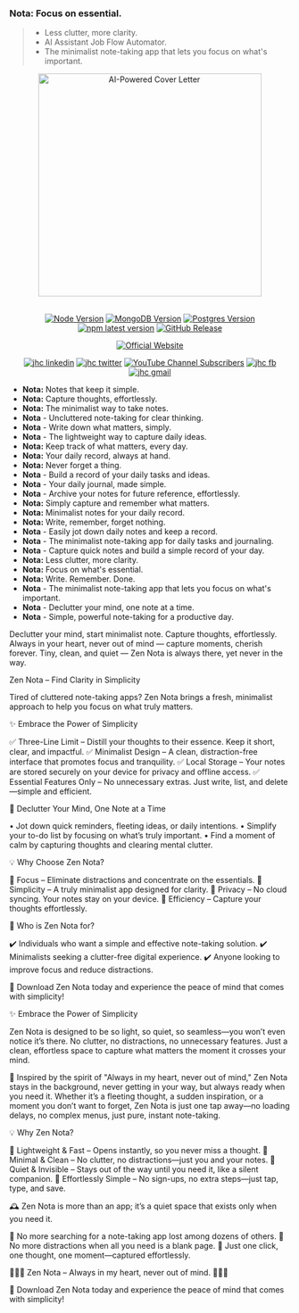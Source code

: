 ### Nota: Focus on essential.
> - Less clutter, more clarity.
> - AI Assistant Job Flow Automator. 
> - The minimalist note-taking app that lets you focus on what's important.

<div align="center">

<a href='https://www.hypech.com'>
<img src="./images/nota.png" alt="AI-Powered Cover Letter" height=400></img></a>
<br></br>

[![Node Version](https://img.shields.io/badge/nodejs-18,_20-green.svg?logo=node.js&style=flat)](https://nodejs.org)
[![MongoDB Version](https://img.shields.io/badge/mongodb-4.2,_4.4,_5,_6,_7-green.svg?logo=mongodb&style=flat)](https://www.mongodb.com)
[![Postgres Version](https://img.shields.io/badge/postgresql-13,_14,_15,_16-green.svg?logo=postgresql&style=flat)](https://www.postgresql.org)
[![npm latest version](https://img.shields.io/npm/v/parse-server/latest.svg)](https://www.npmjs.com/package/parse-server)
[![GitHub Release](https://img.shields.io/github/v/release/aiXpertLab/AI-Powered-Automatically-Customize-Cover-Letter)](https://github.com/aiXpertLab/AI-Powered-Automatically-Customize-Cover-Letter/releases)
 
[![Official Website](<https://img.shields.io/badge/-Visit%20the%20Official%20Website%20%E2%86%92-rgb(21,204,116)?style=for-the-badge>)](https://hypech.com)

[![jhc linkedin](https://img.shields.io/badge/Linkedin-aiXpert-5087B2.svg?style=flat&logo=Linkedin)](https://www.linkedin.com/in/aiXpert)
[![jhc twitter](https://img.shields.io/badge/Twitter-@aiXpertLab-00aced.svg?style=flat&logo=twitter)](https://twitter.com/aiXpertLab)
[![YouTube Channel Subscribers](https://img.shields.io/youtube/channel/subscribers/UCNcmE7uHam8jSLSa8CvMgQQ)](https://www.youtube.com/@aiXpertLab)
[![jhc fb](https://img.shields.io/badge/Facebook-aiXpertLab-5087B2.svg?style=flat&logo=facebook)](https://www.facebook.com/aiXpertLab/)
[![jhc gmail](https://img.shields.io/badge/Gmail-aiXpertLab@gmail.com-5087B2.svg?style=flat&logo=gmail)](https://gmail.com)

</div> 

- **Nota:** Notes that keep it simple.  
- **Nota:** Capture thoughts, effortlessly.  
- **Nota:** The minimalist way to take notes.  
- **Nota** - Uncluttered note-taking for clear thinking.  
- **Nota** - Write down what matters, simply.  
- **Nota** - The lightweight way to capture daily ideas.  
- **Nota:** Keep track of what matters, every day.  
- **Nota:** Your daily record, always at hand.  
- **Nota:** Never forget a thing.  
- **Nota** - Build a record of your daily tasks and ideas.  
- **Nota** - Your daily journal, made simple.  
- **Nota** - Archive your notes for future reference, effortlessly.  
- **Nota:** Simply capture and remember what matters.  
- **Nota:** Minimalist notes for your daily record.  
- **Nota:** Write, remember, forget nothing.  
- **Nota** - Easily jot down daily notes and keep a record.  
- **Nota** - The minimalist note-taking app for daily tasks and journaling.  
- **Nota** - Capture quick notes and build a simple record of your day.  
- **Nota:** Less clutter, more clarity.  
- **Nota:** Focus on what's essential.  
- **Nota:** Write. Remember. Done.  
- **Nota** - The minimalist note-taking app that lets you focus on what's important.  
- **Nota** - Declutter your mind, one note at a time.  
- **Nota** - Simple, powerful note-taking for a productive day.  


Declutter your mind, start minimalist note. Capture thoughts, effortlessly.
Always in your heart, never out of mind — capture moments, cherish forever.
Tiny, clean, and quiet — Zen Nota is always there, yet never in the way.

Zen Nota – Find Clarity in Simplicity

Tired of cluttered note-taking apps? Zen Nota brings a fresh, minimalist approach to help you focus on what truly matters.

✨ Embrace the Power of Simplicity

✅ Three-Line Limit – Distill your thoughts to their essence. Keep it short, clear, and impactful.
✅ Minimalist Design – A clean, distraction-free interface that promotes focus and tranquility.
✅ Local Storage – Your notes are stored securely on your device for privacy and offline access.
✅ Essential Features Only – No unnecessary extras. Just write, list, and delete—simple and efficient.

🧘 Declutter Your Mind, One Note at a Time

• Jot down quick reminders, fleeting ideas, or daily intentions.
• Simplify your to-do list by focusing on what’s truly important.
• Find a moment of calm by capturing thoughts and clearing mental clutter.

💡 Why Choose Zen Nota?

🔹 Focus – Eliminate distractions and concentrate on the essentials.
🔹 Simplicity – A truly minimalist app designed for clarity.
🔹 Privacy – No cloud syncing. Your notes stay on your device.
🔹 Efficiency – Capture your thoughts effortlessly.

🎯 Who is Zen Nota for?

✔️ Individuals who want a simple and effective note-taking solution.
✔️ Minimalists seeking a clutter-free digital experience.
✔️ Anyone looking to improve focus and reduce distractions.

📲 Download Zen Nota today and experience the peace of mind that comes with simplicity!




✨ Embrace the Power of Simplicity

Zen Nota is designed to be so light, so quiet, so seamless—you won’t even notice it’s there. No clutter, no distractions, no unnecessary features. Just a clean, effortless space to capture what matters the moment it crosses your mind.

🧘 Inspired by the spirit of "Always in my heart, never out of mind," Zen Nota stays in the background, never getting in your way, but always ready when you need it. Whether it’s a fleeting thought, a sudden inspiration, or a moment you don’t want to forget, Zen Nota is just one tap away—no loading delays, no complex menus, just pure, instant note-taking.

💡 Why Zen Nota?

🔹 Lightweight & Fast – Opens instantly, so you never miss a thought.
🔹 Minimal & Clean – No clutter, no distractions—just you and your notes.
🔹 Quiet & Invisible – Stays out of the way until you need it, like a silent companion.
🔹 Effortlessly Simple – No sign-ups, no extra steps—just tap, type, and save.

🕰️ Zen Nota is more than an app; it’s a quiet space that exists only when you need it. 

🔹 No more searching for a note-taking app lost among dozens of others. 
🔹 No more distractions when all you need is a blank page. 
🔹 Just one click, one thought, one moment—captured effortlessly.

🎯🎯🎯 Zen Nota – Always in my heart, never out of mind. 🌿🌿🌿

📲 Download Zen Nota today and experience the peace of mind that comes with simplicity!
